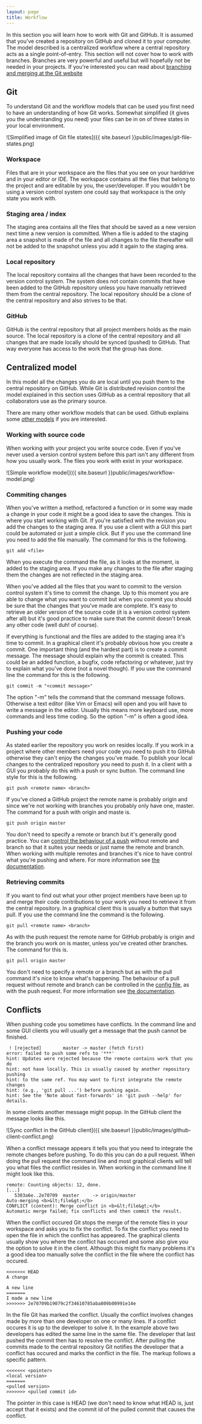 ```yaml
---
layout: page
title: Workflow
---
```


In this section you will learn how to work with Git and GitHub. It is assumed that you've created a repository on GitHub and cloned it to your computer. The model described is a centralized workflow where a central repository acts as a single point-of-entry. This section will not cover how to work with branches. Branches are very powerful and useful but will hopefully not be needed in your projects. If you're interested you can read about [branching and merging at the Git website](http://www.git-scm.com/book/en/v2/Git-Branching-Basic-Branching-and-Merging)

## Git

To understand Git and the workflow models that can be used you first need to have an understanding of how Git works. Somewhat simplified (it gives you the understanding you need) your files can be in on of three states in your local environment.

![Simplified image of Git file states]({{ site.baseurl }}public/images/git-file-states.png)

### Workspace

Files that are in your workspace are the files that you see on your harddrive and in your editor or IDE. The workspace contains all the files that belong to the project and are editable by you, the user/developer. If you wouldn't be using a version control system one could say that workspace is the only state you work with.

### Staging area / index

The staging area contains all the files that should be saved as a new version next time a new version is committed. When a file is added to the staging area a snapshot is made of the file and all changes to the file thereafter will not be added to the snapshot unless you add it again to the staging area.

### Local repository

The local repository contains all the changes that have been recorded to the version control system. The system does not contain commits that have been added to the GitHub repository unless you have manually retrieved them from the central repository. The local repository should be a clone of the central repository and also strives to be that.

### GitHub

GitHub is the central repository that all project members holds as the main source. The local repository is a clone of the central repository and all changes that are made locally should be synced (pushed) to GitHub. That way everyone has access to the work that the group has done.

## Centralized model

In this model all the changes you do are local until you push them to the central repository on GitHub. While Git is distributed revision control the model explained in this section uses GitHub as a central repository that all collaborators use as the primary source.

There are many other workflow models that can be used. Github explains some [other models](http://www.git-scm.com/book/ch5-1.html) if you are interested.

### Working with source code

When working with your project you write source code. Even if you've never used a version control system before this part isn't any different from how you usually work. The files you work with exist in your workspace.

![Simple workflow model]({{ site.baseurl }}public/images/workflow-model.png)

### Commiting changes

When you've written a method, refactored a function or in some way made a change in your code it might be a good idea to save the changes. This is where you start working with Git. If you're satisfied with the revision you add the changes to the staging area. If you use a client with a GUI this part could be automated or just a simple click. But if you use the command line you need to add the file manually. The command for this is the following.

```
git add <file>
```

When you execute the command the file, as it looks at the moment, is added to the staging area. If you make any changes to the file after staging them the changes are not reflected in the staging area.

When you've added all the files that you want to commit to the version control system it's time to commit the change. Up to this moment you are able to change what you want to commit but when you commit you should be sure that the changes that you've made are complete. It's easy to retrieve an older version of the source code (it is a version control system after all) but it's good practice to make sure that the commit doesn't break any other code (well duh! of course).

If everything is functional and the files are added to the staging area it's time to commit. In a graphical client it's probably obvious how you create a commit. One important thing (and the hardest part) is to create a commit message. The message should explain why the commit is created. This could be an added function, a bugfix, code refactoring or whatever, just try to explain what you've done (not a novel though). If you use the command line the command for this is the following.

```
git commit -m "<commit message>"
```

The option "-m" tells the command that the command message follows. Otherwise a text editor (like Vim or Emacs) will open and you will have to write a message in the editor. Usually this means more keyboard use, more commands and less time coding. So the option "-m" is often a good idea.

### Pushing your code

As stated earlier the repository you work on resides locally. If you work in a project where other members need your code you need to push it to GitHub otherwise they can't enjoy the changes you've made. To publish your local changes to the centralized repository you need to push it. In a client with a GUI you probably do this with a push or sync button. The command line style for this is the following.

```
git push <remote name> <branch>
```

If you've cloned a GitHub project the remote name is probably origin and since we're not working with branches you probably only have one, master. The command for a push with origin and maste is.

```
git push origin master
```

You don't need to specify a remote or branch but it's generally good practice. You can [control the behaviour of a push](http://git-scm.com/docs/git-config) without remote and branch so that it suites your needs or just name the remote and branch. When working with multiple remotes and branches it's nice to have control what you're pushing and where. For more information see [the documentation](https://www.kernel.org/pub/software/scm/git/docs/git-push.htm).

### Retrieving commits

If you want to find out what your other project members have been up to and merge their code contributions to your work you need to retrieve it from the central repository. In a graphical client this is usually a button that says pull. If you use the command line the command is the following.

```
git pull <remote name> <branch>
```

As with the push request the remote name for GitHub probably is origin and the branch you work on is master, unless you've created other branches. The command for this is.

```
git pull origin master
```

You don't need to specify a remote or a branch but as with the pull command it's nice to know what's happening. The behaviour of a pull request without remote and branch can be controlled in the [config file](http://git-scm.com/docs/git-config), as with the push request. For more information see [the documentation](https://www.kernel.org/pub/software/scm/git/docs/git-pull.html).

## Conflicts

When pushing code you sometimes have conflicts. In the command line and some GUI clients you will usually get a message that the push cannot be finished.

```
 ! [rejected]        master -> master (fetch first)
error: failed to push some refs to '***'
hint: Updates were rejected because the remote contains work that you do
hint: not have locally. This is usually caused by another repository pushing
hint: to the same ref. You may want to first integrate the remote changes
hint: (e.g., 'git pull ...') before pushing again.
hint: See the 'Note about fast-forwards' in 'git push --help' for details.
```

In some clients another message might popup. In the GitHub client the message looks like this.

![Sync conflict in the GitHub client]({{ site.baseurl }}public/images/github-client-conflict.png)

When a conflict message appears it tells you that you need to integrate the remote changes before pushing. To do this you can do a pull request. When doing the pull request the command line and most graphical clients will tell you what files the conflict resides in. When working in the command line it might look like this.

```
remote: Counting objects: 12, done.
[...]
   5303a6e..2e70709  master     -> origin/master
Auto-merging <b>&lt;file&gt;</b>
CONFLICT (content): Merge conflict in <b>&lt;file&gt;</b>
Automatic merge failed; fix conflicts and then commit the result.
```

When the conflict occured Git stops the merge of the remote files in your workspace and asks you to fix the conflict. To fix the conflict you need to open the file in which the conflict has appeared. The graphical clients usually show you where the conflict has occured and some also give you the option to solve it in the client. Although this might fix many problems it's a good idea too manually solve the conflict in the file where the conflict has occured.

```
<<<<<<< HEAD
A change

A new line
=======
I made a new line
>>>>>>> 2e70709b19079c2f34610785aba809b00991e14e
```

In the file Git has marked the conflict. Usually the conflict involves changes made by more than one developer on one or many lines. If a conflict occures it is up to the developer to solve it. In the example above two developers has edited the same line in the same file. The developer that last pushed the commit then has to resolve the conflict. After pulling the commits made to the central repository Git notifies the developer that a conflict has occured and marks the conflict in the file. The markup follows a specific pattern.

```
<<<<<<< <pointer>
<local version>
=======
<pulled version>
>>>>>>> <pulled commit id>
```

The pointer in this case is HEAD (we don't need to know what HEAD is, just accept that it exists) and the commit id of the pulled commit that causes the conflict.